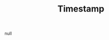 ﻿---
title: Timestamp
uuid: 0fc33c04-3d0a-11ef-92e0-6ef34fa959ce
version: 1546
created: '2024-07-08T14:42:30+05:30'
tags:
  - '-location/amplenote/mine'
  - '-9-permanent'
---

null